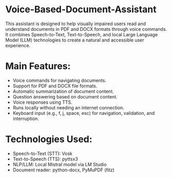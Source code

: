 # Voice-Based-Document-Assistant

This assistant is designed to help visually impaired users read and understand documents in PDF and DOCX formats through voice commands. It combines Speech-to-Text, Text-to-Speech, and local Large Language Model (LLM) technologies to create a natural and accessible user experience.

# Main Features:
* Voice commands for navigating documents.
* Support for PDF and DOCX file formats.
* Automatic summarization of document content.
* Question answering based on document content.
* Voice responses using TTS.
* Runs locally without needing an internet connection.
* Keyboard input (e.g., f, j, space, esc) for navigation, validation, and interruption.

# Technologies Used:
* Speech-to-Text (STT): Vosk
* Text-to-Speech (TTS): pyttsx3
* NLP/LLM: Local Mistral model via LM Studio
* Document reader: python-docx, PyMuPDF (fitz)
